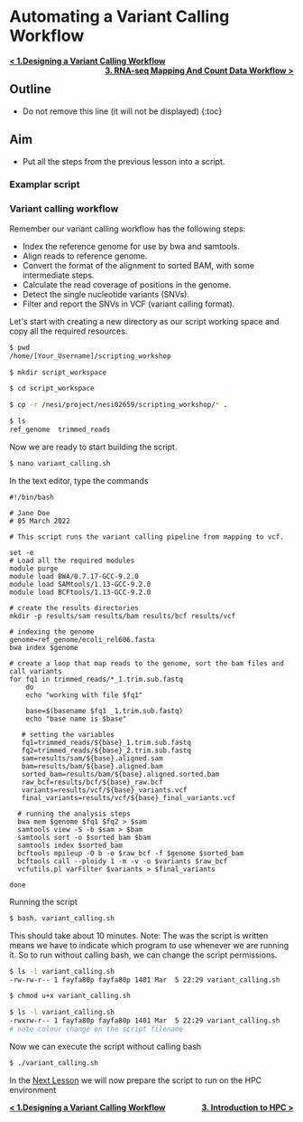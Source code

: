 # Automating a Variant Calling Workflow

<p style="text-align:left;">
  <b><a href="https://genomicsaotearoa.github.io/Workshop-Bash_Scripting_And_HPC_Job_Scheduler/workshop_material/1_DesigningVariantC.html">&lt; 1.Designing a Variant Calling Workflow</a></b> 
  <span style="float:right;">
    <b><a href="https://genomicsaotearoa.github.io/Workshop-Bash_Scripting_And_HPC_Job_Scheduler/workshop_material/3_RNAseq.html">3. RNA-seq Mapping And Count Data Workflow &gt;</a></b>
  </span>
</p>

## Outline
* Do not remove this line (it will not be displayed)
{:toc}

## Aim
- Put all the steps from the previous lesson into a script.

### Examplar script


### Variant calling workflow
Remember our variant calling workflow has the following steps:
- Index the reference genome for use by bwa and samtools.
- Align reads to reference genome.
- Convert the format of the alignment to sorted BAM, with some intermediate steps.
- Calculate the read coverage of positions in the genome.
- Detect the single nucleotide variants (SNVs).
- Filter and report the SNVs in VCF (variant calling format).

Let's start with creating a new directory as our script working space and copy all the required resources.
```bash
$ pwd
/home/[Your_Username]/scripting_workshop

$ mkdir script_workspace

$ cd script_workspace

$ cp -r /nesi/project/nesi02659/scripting_workshop/* .

$ ls
ref_genome  trimmed_reads
```
Now we are ready to start building the script.

```bash
$ nano variant_calling.sh
```

In the text editor, type the commands
```
#!/bin/bash 

# Jane Doe
# 05 March 2022

# This script runs the variant calling pipeline from mapping to vcf.

set -e
# Load all the required modules
module purge
module load BWA/0.7.17-GCC-9.2.0
module load SAMtools/1.13-GCC-9.2.0
module load BCFtools/1.13-GCC-9.2.0

# create the results directories
mkdir -p results/sam results/bam results/bcf results/vcf

# indexing the genome
genome=ref_genome/ecoli_rel606.fasta
bwa index $genome

# create a loop that map reads to the genome, sort the bam files and call variants
for fq1 in trimmed_reads/*_1.trim.sub.fastq
    do
    echo "working with file $fq1"

    base=$(basename $fq1 _1.trim.sub.fastq)
    echo "base name is $base"

   # setting the variables
   fq1=trimmed_reads/${base}_1.trim.sub.fastq
   fq2=trimmed_reads/${base}_2.trim.sub.fastq
   sam=results/sam/${base}.aligned.sam
   bam=results/bam/${base}.aligned.bam
   sorted_bam=results/bam/${base}.aligned.sorted.bam
   raw_bcf=results/bcf/${base}_raw.bcf
   variants=results/vcf/${base}_variants.vcf
   final_variants=results/vcf/${base}_final_variants.vcf

  # running the analysis steps
  bwa mem $genome $fq1 $fq2 > $sam
  samtools view -S -b $sam > $bam
  samtools sort -o $sorted_bam $bam
  samtools index $sorted_bam
  bcftools mpileup -O b -o $raw_bcf -f $genome $sorted_bam
  bcftools call --ploidy 1 -m -v -o $variants $raw_bcf
  vcfutils.pl varFilter $variants > $final_variants

done
```

Running the script
```bash
$ bash. variant_calling.sh
```
This should take about 10 minutes.
Note: The was the script is written means we have to indicate which program to use whenever we are running it. 
So to run without calling bash, we can change the script permissions.

```bash 
$ ls -l variant_calling.sh 
-rw-rw-r-- 1 fayfa80p fayfa80p 1401 Mar  5 22:29 variant_calling.sh

$ chmod u+x variant_calling.sh

$ ls -l variant_calling.sh 
-rwxrw-r-- 1 fayfa80p fayfa80p 1401 Mar  5 22:29 variant_calling.sh
# note colour change on the script filename
```
Now we can execute the script without calling bash
```bash
$ ./variant_calling.sh
```

In the [Next Lesson](https://github.com/GenomicsAotearoa/Workshop-Bash_Scripting_And_HPC_Job_Scheduler/tree/main/2.HPC_Job_Scheduling) we will now prepare the script to run on the HPC environment




<p style="text-align:left;">
  <b><a href="https://genomicsaotearoa.github.io/Workshop-Bash_Scripting_And_HPC_Job_Scheduler/workshop_material/1_DesigningVariantC.html">&lt; 1.Designing a Variant Calling Workflow</a></b> 
  <span style="float:right;">
    <b><a href="https://genomicsaotearoa.github.io/Workshop-Bash_Scripting_And_HPC_Job_Scheduler/workshop_material/3_IntroductiontoHPC.html">3. Introduction to HPC &gt;</a></b>
  </span>
</p>